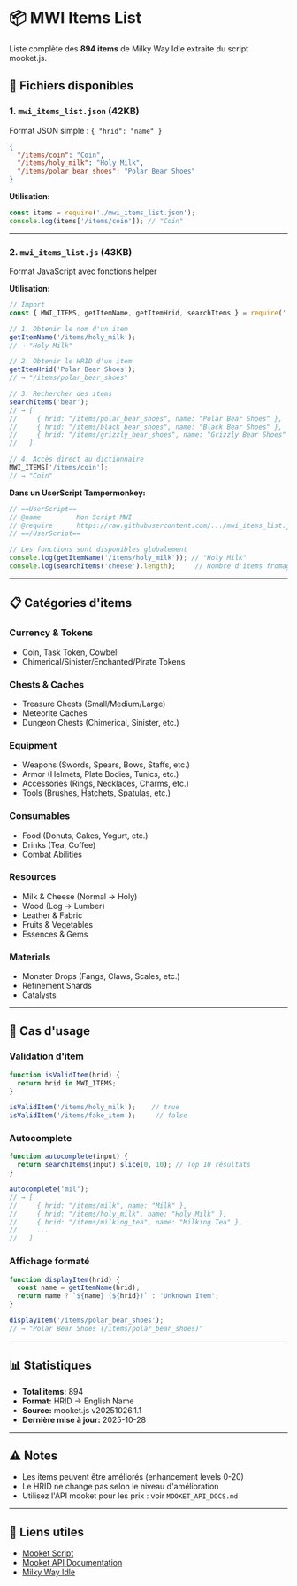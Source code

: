 # 📦 MWI Items List

Liste complète des **894 items** de Milky Way Idle extraite du script mooket.js.

## 📁 Fichiers disponibles

### 1. `mwi_items_list.json` (42KB)
Format JSON simple : `{ "hrid": "name" }`

```json
{
  "/items/coin": "Coin",
  "/items/holy_milk": "Holy Milk",
  "/items/polar_bear_shoes": "Polar Bear Shoes"
}
```

**Utilisation:**
```javascript
const items = require('./mwi_items_list.json');
console.log(items['/items/coin']); // "Coin"
```

---

### 2. `mwi_items_list.js` (43KB)
Format JavaScript avec fonctions helper

**Utilisation:**

```javascript
// Import
const { MWI_ITEMS, getItemName, getItemHrid, searchItems } = require('./mwi_items_list.js');

// 1. Obtenir le nom d'un item
getItemName('/items/holy_milk');
// → "Holy Milk"

// 2. Obtenir le HRID d'un item
getItemHrid('Polar Bear Shoes');
// → "/items/polar_bear_shoes"

// 3. Rechercher des items
searchItems('bear');
// → [
//     { hrid: "/items/polar_bear_shoes", name: "Polar Bear Shoes" },
//     { hrid: "/items/black_bear_shoes", name: "Black Bear Shoes" },
//     { hrid: "/items/grizzly_bear_shoes", name: "Grizzly Bear Shoes" }
//   ]

// 4. Accès direct au dictionnaire
MWI_ITEMS['/items/coin'];
// → "Coin"
```

**Dans un UserScript Tampermonkey:**
```javascript
// ==UserScript==
// @name         Mon Script MWI
// @require      https://raw.githubusercontent.com/.../mwi_items_list.js
// ==/UserScript==

// Les fonctions sont disponibles globalement
console.log(getItemName('/items/holy_milk')); // "Holy Milk"
console.log(searchItems('cheese').length);     // Nombre d'items fromage
```

---

## 📋 Catégories d'items

### Currency & Tokens
- Coin, Task Token, Cowbell
- Chimerical/Sinister/Enchanted/Pirate Tokens

### Chests & Caches
- Treasure Chests (Small/Medium/Large)
- Meteorite Caches
- Dungeon Chests (Chimerical, Sinister, etc.)

### Equipment
- Weapons (Swords, Spears, Bows, Staffs, etc.)
- Armor (Helmets, Plate Bodies, Tunics, etc.)
- Accessories (Rings, Necklaces, Charms, etc.)
- Tools (Brushes, Hatchets, Spatulas, etc.)

### Consumables
- Food (Donuts, Cakes, Yogurt, etc.)
- Drinks (Tea, Coffee)
- Combat Abilities

### Resources
- Milk & Cheese (Normal → Holy)
- Wood (Log → Lumber)
- Leather & Fabric
- Fruits & Vegetables
- Essences & Gems

### Materials
- Monster Drops (Fangs, Claws, Scales, etc.)
- Refinement Shards
- Catalysts

---

## 🔧 Cas d'usage

### Validation d'item
```javascript
function isValidItem(hrid) {
  return hrid in MWI_ITEMS;
}

isValidItem('/items/holy_milk');    // true
isValidItem('/items/fake_item');     // false
```

### Autocomplete
```javascript
function autocomplete(input) {
  return searchItems(input).slice(0, 10); // Top 10 résultats
}

autocomplete('mil');
// → [
//     { hrid: "/items/milk", name: "Milk" },
//     { hrid: "/items/holy_milk", name: "Holy Milk" },
//     { hrid: "/items/milking_tea", name: "Milking Tea" },
//     ...
//   ]
```

### Affichage formaté
```javascript
function displayItem(hrid) {
  const name = getItemName(hrid);
  return name ? `${name} (${hrid})` : 'Unknown Item';
}

displayItem('/items/polar_bear_shoes');
// → "Polar Bear Shoes (/items/polar_bear_shoes)"
```

---

## 📊 Statistiques

- **Total items:** 894
- **Format:** HRID → English Name
- **Source:** mooket.js v20251026.1.1
- **Dernière mise à jour:** 2025-10-28

---

## ⚠️ Notes

- Les items peuvent être améliorés (enhancement levels 0-20)
- Le HRID ne change pas selon le niveau d'amélioration
- Utilisez l'API mooket pour les prix : voir `MOOKET_API_DOCS.md`

---

## 🔗 Liens utiles

- [Mooket Script](https://greasyfork.org/scripts/530316)
- [Mooket API Documentation](./MOOKET_API_DOCS.md)
- [Milky Way Idle](https://www.milkywayidle.com/)
